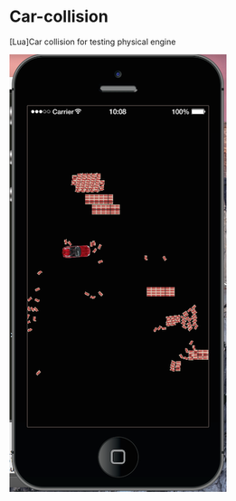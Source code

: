 # Car-collision
[Lua]Car collision for testing physical engine

![image](https://github.com/YomiRY/Car-collision/blob/master/image-folder/ScreenShot1.png)
